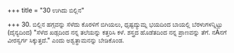 +++
title = "30 ಉಗಿದು ಬಿಲ್ಲಿನ"

+++
30. ಬಿಲ್ಲಿನ ಹಗ್ಗವನ್ನು ಸೆಳೆದು ಕೊರಳಿಗೆ ಬಿಗಿಯಲು, ಧೃಷ್ಟದ್ಯುಮ್ನ ಭಯದಿಂದ ಬಾಯಲ್ಲಿ ಬೆರಳುಗಳನ್ನಿಟ್ಟು (ದೈನ್ಯದಿಂದ) "ಸೆಳೆದ ಖಡ್ಗದಿಂದ ನನ್ನ ತಲೆಯನ್ನು ಕತ್ತರಿಸಿ ಕಳೆ. ಶಸ್ತ್ರದ ಹೊಡೆತದಿಂದ ನನ್ನ ಪ್ರಾಣವನ್ನು ತೆಗೆ. ನÀನಗೆ ವೀರಸ್ವರ್ಗ ಸಿಕ್ಕುತ್ತದೆ." ಎಂದು ಅಶ್ವತ್ಥಾಮನನ್ನು ಬೇಡಿಕೊಂಡ.